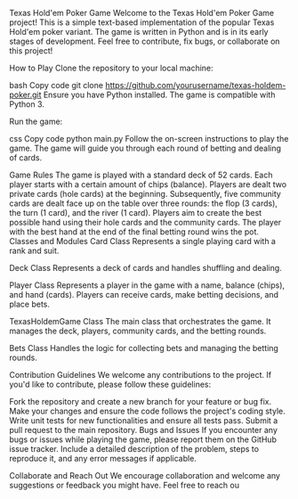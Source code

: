 Texas Hold'em Poker Game
Welcome to the Texas Hold'em Poker Game project! This is a simple text-based implementation of the popular Texas Hold'em poker variant. The game is written in Python and is in its early stages of development. Feel free to contribute, fix bugs, or collaborate on this project!

How to Play
Clone the repository to your local machine:

bash
Copy code
git clone https://github.com/yourusername/texas-holdem-poker.git
Ensure you have Python installed. The game is compatible with Python 3.

Run the game:

css
Copy code
python main.py
Follow the on-screen instructions to play the game. The game will guide you through each round of betting and dealing of cards.

Game Rules
The game is played with a standard deck of 52 cards.
Each player starts with a certain amount of chips (balance).
Players are dealt two private cards (hole cards) at the beginning.
Subsequently, five community cards are dealt face up on the table over three rounds: the flop (3 cards), the turn (1 card), and the river (1 card).
Players aim to create the best possible hand using their hole cards and the community cards.
The player with the best hand at the end of the final betting round wins the pot.
Classes and Modules
Card Class
Represents a single playing card with a rank and suit.

Deck Class
Represents a deck of cards and handles shuffling and dealing.

Player Class
Represents a player in the game with a name, balance (chips), and hand (cards). Players can receive cards, make betting decisions, and place bets.

TexasHoldemGame Class
The main class that orchestrates the game. It manages the deck, players, community cards, and the betting rounds.

Bets Class
Handles the logic for collecting bets and managing the betting rounds.

Contribution Guidelines
We welcome any contributions to the project. If you'd like to contribute, please follow these guidelines:

Fork the repository and create a new branch for your feature or bug fix.
Make your changes and ensure the code follows the project's coding style.
Write unit tests for new functionalities and ensure all tests pass.
Submit a pull request to the main repository.
Bugs and Issues
If you encounter any bugs or issues while playing the game, please report them on the GitHub issue tracker. Include a detailed description of the problem, steps to reproduce it, and any error messages if applicable.

Collaborate and Reach Out
We encourage collaboration and welcome any suggestions or feedback you might have. Feel free to reach ou
